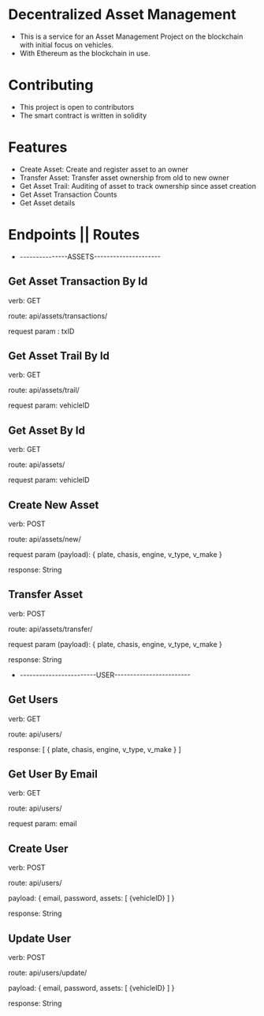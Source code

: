 # Decentralized Asset Management 
+ This is a service for an Asset Management Project on the blockchain with initial focus on vehicles.
+ With Ethereum as the blockchain in use.

# Contributing
+ This project is open to contributors
+ The smart contract is written in solidity

# Features
+ Create Asset: Create and register asset to an owner
+ Transfer Asset: Transfer asset ownership from old to new owner
+ Get Asset Trail: Auditing of asset to track ownership since asset creation
+ Get Asset Transaction Counts
+ Get Asset details

# Endpoints || Routes

+ ---------------ASSETS---------------------

## Get Asset Transaction By Id

verb: GET

route: api/assets/transactions/

request param : txID


## Get Asset Trail By Id

verb: GET

route: api/assets/trail/

request param: vehicleID


## Get Asset By Id

verb: GET

route: api/assets/

request param: vehicleID


## Create New Asset

verb: POST

route: api/assets/new/

request param (payload): {
	plate,
	chasis,
	engine,
	v_type,
	v_make
}

response: String


## Transfer Asset

verb: POST

route: api/assets/transfer/

request param (payload): {
	plate,
	chasis,
	engine,
	v_type,
	v_make
}

response: String


+ ------------------------USER------------------------

## Get Users

verb: GET

route: api/users/

response: [
	{
		plate,
		chasis,
		engine,
		v_type,
		v_make
	}
]


## Get User By Email

verb: GET

route: api/users/

request param: email


## Create User

verb: POST

route: api/users/

payload: {
	email,
	password,
	assets: [
		{vehicleID}
	]
}

response: String


## Update User

verb: POST

route: api/users/update/

payload: {
	email,
	password,
	assets: [
		{vehicleID}
	]
}

response: String
